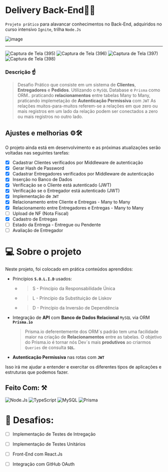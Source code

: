 # Delivery Back-End🥙💨
`Projeto prático` para alavancar conhecimentos no Back-End, adquiridos no curso intensivo `Ignite`, trilha `Node.Js`

![image](https://user-images.githubusercontent.com/77081114/168168815-c9362e67-f907-4f29-af7e-4b3887806bfc.png)
<hr>

![Captura de Tela (395)](https://user-images.githubusercontent.com/77081114/169154546-c70def4e-6ede-49f1-8672-4ed2c206232c.png)
![Captura de Tela (396)](https://user-images.githubusercontent.com/77081114/169154553-1dc0022b-1ebc-4184-9102-7f203d7f9258.png)
![Captura de Tela (397)](https://user-images.githubusercontent.com/77081114/169154555-279b005a-8a66-4ec4-95c7-11bbad10b309.png)
![Captura de Tela (398)](https://user-images.githubusercontent.com/77081114/169154556-e1b5b52a-415b-4def-9a60-082f1f2f2a05.png)

### Descrição ☝
> Desafio Prático
> que consiste em um sistema de **Clientes**, **Entregadores** e **Pedidos**. Utilizando o `MySQL` Database  e  `Prisma` como ORM..
> praticando **relacionamentos** entre tabelas Many to Many, praticando implemetação de **Autenticação Permissiva** com `JWT`
> As relações muitos-para-muitos referem-se a relações em que zero ou mais registros em um lado da relação podem ser conectados a zero ou mais registros no outro lado.


## Ajustes e melhorias ⚙🛠

O projeto ainda está em desenvolvimento e as próximas atualizações serão voltadas nas seguintes tarefas:

- [x] Cadastrar Clientes verificados por Middleware de autenticação
- [x] Gerar Hash de Password
- [x] Cadastrar Entregadores verificados por Middleware de autenticação
- [x] Inserção no Banco de Dados
- [x] Verificação se o Cliente está autenticado (JWT)
- [x] Verificação se o Entregador está autenticado (JWT)
- [x] Implementação de `JWT`
- [x] Relacionamento entre Cliente e Entregas - Many to Many
- [x] Relacionamento entre Entregadores e Entregas - Many to Many
- [ ] Upload de NF (Nota Fiscal)
- [x] Cadastro de Entregas
- [ ] Estado da Entrega - Entregue ou Pendente
- [ ] Avaliação de Entregador

# 💻 Sobre o projeto

Neste projeto, foi colocado em prática conteúdos aprendidos:

- Princípios **`S.O.L.I.D`** usados:

  -   > S - Princípio da Responsabilidade Única
  -   > L - Princípio da Substituição de Liskov
  -   > D - Princípio da Inversão de Dependência
 
- Integração de **API** com **Banco de Dados Relacional** `MySQL` via ORM **`Prisma.io`**
  > Prisma.io deferentemente dos ORM´s padrão tem uma facilidade maior na criação de **Relacionamentos** entre as tabelas. O objetivo do Prisma.io é tornar nós Dev´s mais **produtivos** ao criarmos `Queries` de consulta **`SQL`**.
- **Autenticação Permissiva** nas rotas com **`JWT`**


Isso irá me ajudar a entender e exercitar os diferentes tipos de aplicações e estruturas que podemos fazer.

## Feito Com: ⚒
![Node.Js](https://img.shields.io/badge/Node.js-52b788?style=for-the-badge&logo=node.js&logoColor=white)
![TypeScript](https://img.shields.io/badge/TypeScript-00b4d8?style=for-the-badge&logo=typescript&logoColor=white)
![MySQL](https://img.shields.io/badge/MySQL-316192?style=for-the-badge&logo=mysql&logoColor=white)
![Prisma](https://img.shields.io/badge/Prisma-0a9396?style=for-the-badge&logo=prisma&logoColor=white)

# 👑 Desafios:
- [ ] Implementação de Testes de Intregação
- [ ] Implementação de Testes Unitários
- [ ] Front-End com React.Js
- [ ] Integração com GitHub OAuth




